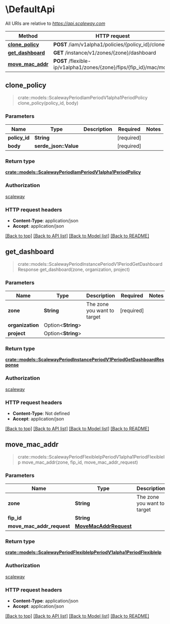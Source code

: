 # \DefaultApi

All URIs are relative to *https://api.scaleway.com*

Method | HTTP request | Description
------------- | ------------- | -------------
[**clone_policy**](DefaultApi.md#clone_policy) | **POST** /iam/v1alpha1/policies/{policy_id}/clone | 
[**get_dashboard**](DefaultApi.md#get_dashboard) | **GET** /instance/v1/zones/{zone}/dashboard | 
[**move_mac_addr**](DefaultApi.md#move_mac_addr) | **POST** /flexible-ip/v1alpha1/zones/{zone}/fips/{fip_id}/mac/move | 



## clone_policy

> crate::models::ScalewayPeriodIamPeriodV1alpha1PeriodPolicy clone_policy(policy_id, body)


### Parameters


Name | Type | Description  | Required | Notes
------------- | ------------- | ------------- | ------------- | -------------
**policy_id** | **String** |  | [required] |
**body** | **serde_json::Value** |  | [required] |

### Return type

[**crate::models::ScalewayPeriodIamPeriodV1alpha1PeriodPolicy**](scaleway.iam.v1alpha1.Policy.md)

### Authorization

[scaleway](../README.md#scaleway)

### HTTP request headers

- **Content-Type**: application/json
- **Accept**: application/json

[[Back to top]](#) [[Back to API list]](../README.md#documentation-for-api-endpoints) [[Back to Model list]](../README.md#documentation-for-models) [[Back to README]](../README.md)


## get_dashboard

> crate::models::ScalewayPeriodInstancePeriodV1PeriodGetDashboardResponse get_dashboard(zone, organization, project)


### Parameters


Name | Type | Description  | Required | Notes
------------- | ------------- | ------------- | ------------- | -------------
**zone** | **String** | The zone you want to target | [required] |
**organization** | Option<**String**> |  |  |
**project** | Option<**String**> |  |  |

### Return type

[**crate::models::ScalewayPeriodInstancePeriodV1PeriodGetDashboardResponse**](scaleway.instance.v1.GetDashboardResponse.md)

### Authorization

[scaleway](../README.md#scaleway)

### HTTP request headers

- **Content-Type**: Not defined
- **Accept**: application/json

[[Back to top]](#) [[Back to API list]](../README.md#documentation-for-api-endpoints) [[Back to Model list]](../README.md#documentation-for-models) [[Back to README]](../README.md)


## move_mac_addr

> crate::models::ScalewayPeriodFlexibleIpPeriodV1alpha1PeriodFlexibleIp move_mac_addr(zone, fip_id, move_mac_addr_request)


### Parameters


Name | Type | Description  | Required | Notes
------------- | ------------- | ------------- | ------------- | -------------
**zone** | **String** | The zone you want to target | [required] |
**fip_id** | **String** |  | [required] |
**move_mac_addr_request** | [**MoveMacAddrRequest**](MoveMacAddrRequest.md) |  | [required] |

### Return type

[**crate::models::ScalewayPeriodFlexibleIpPeriodV1alpha1PeriodFlexibleIp**](scaleway.flexible_ip.v1alpha1.FlexibleIP.md)

### Authorization

[scaleway](../README.md#scaleway)

### HTTP request headers

- **Content-Type**: application/json
- **Accept**: application/json

[[Back to top]](#) [[Back to API list]](../README.md#documentation-for-api-endpoints) [[Back to Model list]](../README.md#documentation-for-models) [[Back to README]](../README.md)

